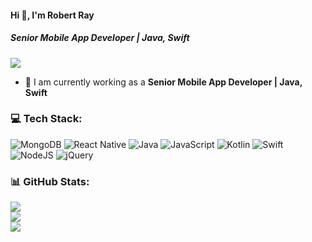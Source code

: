 #### Hi 👋, I'm Robert Ray
##### **Senior Mobile App Developer | Java, Swift**

[![](https://visitcount.itsvg.in/api?id=rayrobert398&icon=0&color=9)](https://visitcount.itsvg.in)

- 🔭 I am currently working as a **Senior Mobile App Developer | Java, Swift**

### 💻 Tech Stack:
![MongoDB](https://img.shields.io/badge/MongoDB-%234ea94b.svg?style=flat&logo=mongodb&logoColor=white) ![React Native](https://img.shields.io/badge/react_native-%2320232a.svg?style=flat&logo=react&logoColor=%2361DAFB) ![Java](https://img.shields.io/badge/java-%23ED8B00.svg?style=flat&logo=java&logoColor=white) ![JavaScript](https://img.shields.io/badge/javascript-%23323330.svg?style=flat&logo=javascript&logoColor=%23F7DF1E) ![Kotlin](https://img.shields.io/badge/kotlin-%230095D5.svg?style=flat&logo=kotlin&logoColor=white) ![Swift](https://img.shields.io/badge/swift-F54A2A?style=flat&logo=swift&logoColor=white) ![NodeJS](https://img.shields.io/badge/node.js-6DA55F?style=flat&logo=node.js&logoColor=white) ![jQuery](https://img.shields.io/badge/jquery-%230769AD.svg?style=flat&logo=jquery&logoColor=white)
### 📊 GitHub Stats:
![](https://github-readme-stats.vercel.app/api?username=rayrobert398&theme=radical&hide_border=false&include_all_commits=true&count_private=false)<br/>
![](https://github-readme-streak-stats.herokuapp.com/?user=rayrobert398&theme=radical&hide_border=false)<br/>
![](https://github-readme-stats.vercel.app/api/top-langs/?username=rayrobert398&theme=radical&hide_border=false&include_all_commits=true&count_private=false&layout=compact)

